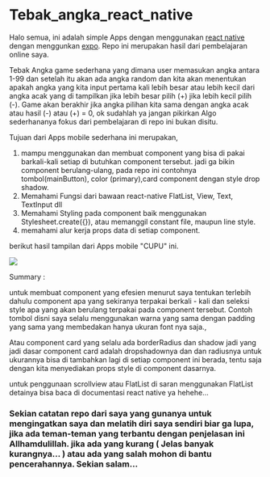 ---
---

# Tebak_angka_react_native

Halo semua, ini adalah simple Apps dengan menggunakan [react native](https://reactnative.dev/) dengan menggunkan [expo](https://docs.expo.io/). Repo ini merupakan hasil dari pembelajaran online saya.

Tebak Angka game sederhana yang dimana user memasukan angka antara 1-99 dan setelah itu akan ada angka random dan kita akan menentukan apakah angka yang kita input pertama kali lebih besar atau lebih kecil dari angka acak yang di tampilkan jika lebih besar pilih (+) jika lebih kecil pilih (-). Game akan berakhir jika angka pilihan kita sama dengan angka acak atau hasil (-) atau (+) = 0, ok sudahlah ya jangan pikirkan Algo sederhananya fokus dari pembelajaran di repo ini bukan disitu.

Tujuan dari Apps mobile sederhana ini merupakan,

1. mampu menggunakan dan membuat component yang bisa di pakai barkali-kali setiap di butuhkan component tersebut. jadi ga bikin component berulang-ulang, pada repo ini contohnya tombol(mainButton), color (primary),card component dengan style drop shadow.
2. Memahami Fungsi dari bawaan react-native FlatList, View, Text, TextInput dll
3. Memahami Styling pada component baik menggunakan Stylesheet.create({}), atau memanggil constant file, maupun line style.
4. memahami alur kerja props data di setiap component.

berikut hasil tampilan dari Apps mobile "CUPU" ini.

![](https://i.imgur.com/gbUw8Uo.png)

Summary :

untuk membuat component yang efesien menurut saya tentukan terlebih dahulu component apa yang sekiranya terpakai berkali - kali dan seleksi style apa yang akan berulang terpakai pada component tersebut. Contoh tombol disni saya selalu menggunakan warna yang sama dengan padding yang sama yang membedakan hanya ukuran font nya saja.,

Atau component card yang selalu ada borderRadius dan shadow jadi yang jadi dasar component card adalah dropshadownya dan dan radiusnya untuk ukurannya bisa di tambahkan lagi di setiap component ini berada, tentu saja dengan kita menyediakan props style di component dasarnya.

untuk penggunaan scrollview atau FlatList di saran menggunakan FlatList detainya bisa baca di documentasi react native ya hehehe...

### Sekian catatan repo dari saya yang gunanya untuk mengingatkan saya dan melatih diri saya sendiri biar ga lupa, jika ada teman-teman yang terbantu dengan penjelasan ini Allhamdulillah. jika ada yang kurang ( Jelas banyak kurangnya... ) atau ada yang salah mohon di bantu pencerahannya. Sekian salam...

